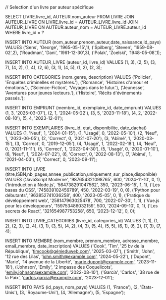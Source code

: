 // Selection d'un livre par auteur spécifique

SELECT LIVRE.livre_id, AUTEUR.nom_auteur
FROM LIVRE
JOIN AUTEUR_LIVRE ON LIVRE.livre_id = AUTEUR_LIVRE.livre_id
JOIN AUTEUR_LIVRE ON AUTEUR.auteur_nom = AUTEUR_LIVRE.auteur_id
WHERE livre_id = ?

INSERT INTO AUTEUR (nom_auteur,prenom_auteur,date_naissance,id_pays)
VALUES
('Sens', 'George', '1965-05-15',1),
('Spilberg', 'Steven', '1959-08-02',2),
('Roadman', 'Dani', '1961-12-30',3),
('Polak', 'Zoelski', '1948-05-08',1);

INSERT INTO AUTEUR_LIVRE (auteur_id, livre_id) VALUES
(1, 3),
(2, 5),
(3, 7),
(4, 2),
(1, 4),
(2, 6),
(3, 1),
(4, 5),
(1, 2),
(2, 3);

INSERT INTO CATEGORIES (nom_genre, description) VALUES
('Policier', 'Enquêtes criminelles et mystères.'),
('Romance', 'Histoires d\'amour et émotions.'),
('Science-Fiction', 'Voyages dans le futur.'),
('Jeunesse', 'Aventures pour jeunes lecteurs.'),
('Histoire', 'Récits d\'événements passés.');

INSERT INTO EMPRUNT (membre_id, exemplaire_id, date_emprunt) VALUES
(1, 3, '2025-03-07'),
(2, 1, '2024-05-22'),
(3, 5, '2023-11-18'),
(4, 2, '2022-08-10'),
(5, 4, '2023-12-01');

INSERT INTO EXEMPLAIRES (livre_id, etat, disponibilite, date_dachat) VALUES
(1, 'Neuf', 1, '2024-01-15'),
(1, 'Usagé', 0, '2022-05-10'),
(2, 'Neuf', 1, '2023-06-05'),
(2, 'Correct', 0, '2021-07-20'),
(3, 'Abîmé', 1, '2020-03-15'),
(3, 'Correct', 0, '2019-12-05'),
(4, 'Usagé', 1, '2022-02-18'),
(4, 'Neuf', 0, '2021-11-11'),
(5, 'Correct', 1, '2023-04-30'),
(5, 'Usagé', 0, '2020-01-10'),
(6, 'Neuf', 1, '2024-07-22'),
(6, 'Correct', 0, '2022-08-13'),
(7, 'Abîmé', 1, '2021-04-03'),
(7, 'Correct', 0, '2023-09-11');

INSERT INTO LIVRE (titre,ISBN,nb_pages,annee_publication,uniquement_sur_place,disponible)
VALUES
('JavaScript Moderne', '987654321098765', 600, '2024-11-10', 0, 1),
('Introduction à Node.js', '564738291047562', 350, '2023-06-15', 1, 1),
('Les bases du CSS', '745839102456789', 450, '2022-03-19', 0, 0),
('Python pour débutants', '963852741036258', 400, '2023-05-05', 0, 1),
('Pratique du développement web', '258147963025478', 700, '2022-07-30', 1, 1),
('Vue.js pour les développeurs', '159753486032159', 500, '2024-09-10', 0, 1),
('Les secrets de React', '321654987753258', 650, '2023-12-12', 0, 0);

INSERT INTO LIVRE_CATEGORIES (livre_id, categories_id) VALUES
(1, 1),
(1, 2),
(2, 3),
(2, 4),
(3, 1),
(3, 5),
(4, 2),
(4, 3),
(5, 4),
(5, 5),
(6, 1),
(6, 2),
(7, 3),
(7, 4);

INSERT INTO MEMBRE (nom_membre, prenom_membre, adresse_membre, email_membre, date_inscription) VALUES
('Cook', 'Tim', '25 bv de la République', 'timcook@génieduweb.com', '2025-03-07'),
('Smith', 'John', '12 rue des Lilas', 'john.smith@example.com', '2024-05-22'),
('Dupont', 'Marie', '14 avenue de la Liberté', 'marie.dupont@example.com', '2023-11-18'),
('Johnson', 'Emily', '2 impasse des Coquelicots', 'emily.johnson@example.com', '2022-08-10'),
('García', 'Carlos', '38 rue de la Paix', 'carlos.garcia@example.com', '2023-12-01');

INSERT INTO PAYS (id_pays, nom_pays) VALUES
(1, 'France'),
(2, 'États-Unis'),
(3, 'Royaume-Uni'),
(4, 'Allemagne'),
(5, 'Espagne');
